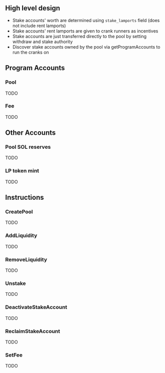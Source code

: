 ## High level design

- Stake accounts' worth are determined using `stake_lamports` field (does not include rent lamports)
- Stake accounts' rent lamports are given to crank runners as incentives
- Stake accounts are just transferred directly to the pool by setting withdraw and stake authority
- Discover stake accounts owned by the pool via getProgramAccounts to run the cranks on

## Program Accounts

### Pool

TODO

### Fee

TODO

## Other Accounts

### Pool SOL reserves

TODO

### LP token mint

TODO

## Instructions

### CreatePool

TODO

### AddLiquidity

TODO

### RemoveLiquidity

TODO

### Unstake

TODO

### DeactivateStakeAccount

TODO

### ReclaimStakeAccount

TODO

### SetFee

TODO
